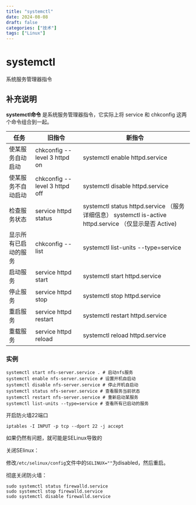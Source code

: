```yaml
---
title: "systemctl"
date: 2024-08-08
draft: false
categories: ["技术"]
tags: ["Linux"]
---
```

systemctl
===

系统服务管理器指令

## 补充说明

**systemctl命令** 是系统服务管理器指令，它实际上将 service 和 chkconfig 这两个命令组合到一起。

| 任务 | 旧指令 | 新指令 |
| ---- | ---- | ---- |
| 使某服务自动启动 | chkconfig --level 3 httpd on | systemctl enable httpd.service |
| 使某服务不自动启动 | chkconfig --level 3 httpd off | systemctl disable httpd.service |
| 检查服务状态 | service httpd status | systemctl status httpd.service （服务详细信息） systemctl is-active httpd.service （仅显示是否 Active) |
| 显示所有已启动的服务 | chkconfig --list | systemctl list-units --type=service |
| 启动服务 | service httpd start | systemctl start httpd.service |
| 停止服务 | service httpd stop | systemctl stop httpd.service |
| 重启服务 | service httpd restart | systemctl restart httpd.service |
| 重载服务 | service httpd reload | systemctl reload httpd.service |

### 实例

```shell
systemctl start nfs-server.service . # 启动nfs服务
systemctl enable nfs-server.service # 设置开机自启动
systemctl disable nfs-server.service # 停止开机自启动
systemctl status nfs-server.service # 查看服务当前状态
systemctl restart nfs-server.service # 重新启动某服务
systemctl list-units --type=service # 查看所有已启动的服务
```

开启防火墙22端口

```shell
iptables -I INPUT -p tcp --dport 22 -j accept
```

如果仍然有问题，就可能是SELinux导致的

关闭SElinux：

修改`/etc/selinux/config`文件中的`SELINUX=""`为disabled，然后重启。

彻底关闭防火墙：

```shell
sudo systemctl status firewalld.service
sudo systemctl stop firewalld.service          
sudo systemctl disable firewalld.service
```




